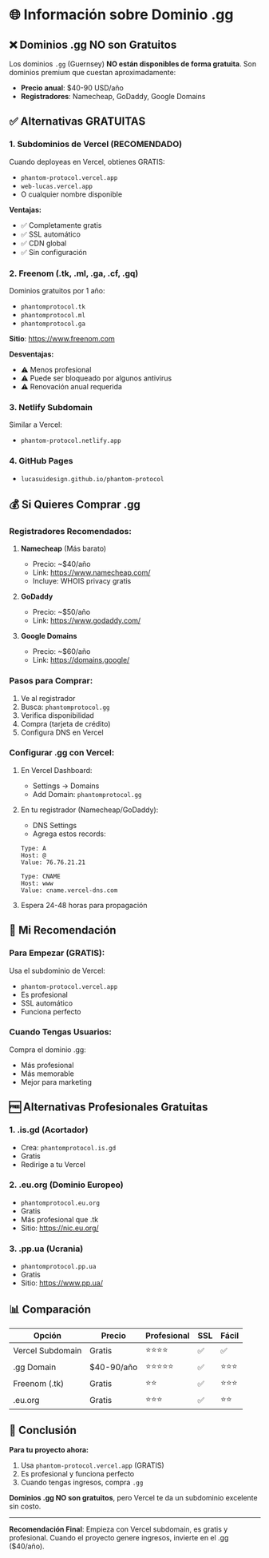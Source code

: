 # 🌐 Información sobre Dominio .gg

## ❌ Dominios .gg NO son Gratuitos

Los dominios `.gg` (Guernsey) **NO están disponibles de forma gratuita**. Son dominios premium que cuestan aproximadamente:

- **Precio anual**: $40-90 USD/año
- **Registradores**: Namecheap, GoDaddy, Google Domains

## ✅ Alternativas GRATUITAS

### 1. Subdominios de Vercel (RECOMENDADO)
Cuando deployeas en Vercel, obtienes GRATIS:
- `phantom-protocol.vercel.app`
- `web-lucas.vercel.app`
- O cualquier nombre disponible

**Ventajas:**
- ✅ Completamente gratis
- ✅ SSL automático
- ✅ CDN global
- ✅ Sin configuración

### 2. Freenom (.tk, .ml, .ga, .cf, .gq)
Dominios gratuitos por 1 año:
- `phantomprotocol.tk`
- `phantomprotocol.ml`
- `phantomprotocol.ga`

**Sitio**: https://www.freenom.com

**Desventajas:**
- ⚠️ Menos profesional
- ⚠️ Puede ser bloqueado por algunos antivirus
- ⚠️ Renovación anual requerida

### 3. Netlify Subdomain
Similar a Vercel:
- `phantom-protocol.netlify.app`

### 4. GitHub Pages
- `lucasuidesign.github.io/phantom-protocol`

## 💰 Si Quieres Comprar .gg

### Registradores Recomendados:

1. **Namecheap** (Más barato)
   - Precio: ~$40/año
   - Link: https://www.namecheap.com/
   - Incluye: WHOIS privacy gratis

2. **GoDaddy**
   - Precio: ~$50/año
   - Link: https://www.godaddy.com/

3. **Google Domains**
   - Precio: ~$60/año
   - Link: https://domains.google/

### Pasos para Comprar:

1. Ve al registrador
2. Busca: `phantomprotocol.gg`
3. Verifica disponibilidad
4. Compra (tarjeta de crédito)
5. Configura DNS en Vercel

### Configurar .gg con Vercel:

1. En Vercel Dashboard:
   - Settings → Domains
   - Add Domain: `phantomprotocol.gg`

2. En tu registrador (Namecheap/GoDaddy):
   - DNS Settings
   - Agrega estos records:
   ```
   Type: A
   Host: @
   Value: 76.76.21.21
   
   Type: CNAME
   Host: www
   Value: cname.vercel-dns.com
   ```

3. Espera 24-48 horas para propagación

## 🎯 Mi Recomendación

### Para Empezar (GRATIS):
Usa el subdominio de Vercel:
- `phantom-protocol.vercel.app`
- Es profesional
- SSL automático
- Funciona perfecto

### Cuando Tengas Usuarios:
Compra el dominio .gg:
- Más profesional
- Más memorable
- Mejor para marketing

## 🆓 Alternativas Profesionales Gratuitas

### 1. .is.gd (Acortador)
- Crea: `phantomprotocol.is.gd`
- Gratis
- Redirige a tu Vercel

### 2. .eu.org (Dominio Europeo)
- `phantomprotocol.eu.org`
- Gratis
- Más profesional que .tk
- Sitio: https://nic.eu.org/

### 3. .pp.ua (Ucrania)
- `phantomprotocol.pp.ua`
- Gratis
- Sitio: https://www.pp.ua/

## 📊 Comparación

| Opción | Precio | Profesional | SSL | Fácil |
|--------|--------|-------------|-----|-------|
| Vercel Subdomain | Gratis | ⭐⭐⭐⭐ | ✅ | ✅ |
| .gg Domain | $40-90/año | ⭐⭐⭐⭐⭐ | ✅ | ⭐⭐⭐ |
| Freenom (.tk) | Gratis | ⭐⭐ | ✅ | ⭐⭐⭐ |
| .eu.org | Gratis | ⭐⭐⭐ | ✅ | ⭐⭐ |

## 🎯 Conclusión

**Para tu proyecto ahora:**
1. Usa `phantom-protocol.vercel.app` (GRATIS)
2. Es profesional y funciona perfecto
3. Cuando tengas ingresos, compra `.gg`

**Dominios .gg NO son gratuitos**, pero Vercel te da un subdominio excelente sin costo.

---

**Recomendación Final**: Empieza con Vercel subdomain, es gratis y profesional. Cuando el proyecto genere ingresos, invierte en el .gg ($40/año).